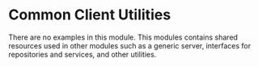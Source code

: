# Common Client Utilities

There are no examples in this module. This modules contains shared resources used in other modules such as a generic server, interfaces for repositories and services, and other utilities.